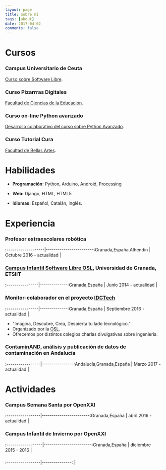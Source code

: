 ```yaml
---
layout: page
title: Sobre mí
tags: [about]
date: 2017-04-02
comments: false
---
```


# Cursos

### Campus Universitario de Ceuta

<a href="https://github.com/Makova/software-libre-ceuta" target="_black">Curso sobre Software Libre</a>.


### Curso Pizarrras Digitales

<a href="https://drive.google.com/drive/search?q=pizarras%20digitales" target="_black">Facultad de Ciencias de la Educación</a>.


### Curso on-line Python avanzado

<a href="https://github.com/oslugr/curso-python-avanzado" target="_black">Desarrollo colaborativo del curso sobre Python Avanzado</a>.


### Curso Tutorial Cura

<a href="https://github.com/Makova/Tutorial-Cura" target="_black">Facultad de Bellas Artes</a>.



# Habilidades

* __Programación:__ Python, Arduino, Android, Processing

* __Web:__ Django, HTML, HTML5

* __Idiomas:__ Español, Catalán, Inglés.


# Experiencia

### Profesor extraescolares robótica
:-------------------|------------------------:Granada,España,Alhendín | Octubre 2016 - actualidad
|


### <a href="http://osl.ugr.es/?s=campus+infantil" target="_black">Campus Infantil Software Libre OSL</a>, Universidad de Granada, ETSIIT

:----------------|--------------:Granada,España | Junio 2014 - actualidad
|



### Monitor-colaborador en el proyecto <a href="https://docs.google.com/presentation/d/1IoCfoB4SJs9Oe-HwloXEnF1ljrjDaYRVquaU6RTZjxQ/edit#slide=id.p" target="_black">IDCTech</a>

:----------------|--------------:Granada,España | Septiembre 2016 - actualidad
|


 * "Imagina, Descubre, Crea, Despierta tu lado tecnológico."
 * Organizado por la <a href="http://osl.ugr.es/" target="_black">OSL</a>.
 * Ofrecemos por distintos colegios charlas divulgativas sobre ingeniería.
   
   
   
### <a href="https://github.com/oslugr/contaminAND" target="_black">ContaminAND</a>, análisis y publicación de datos de contaminación en Andalucía

:-----------------|----------------:Andalucía,Granada,España | Marzo 2017 - actualidad
|



# Actividades 

### Campus Semana Santa por OpenXXI

:-----------------|------------------------:Granada,España | abril 2016 - actualidad
                  | 


### Campus Infantil de Invierno por OpenXXI

:------------------|------------------------:Granada,España | diciembre 2015 - 2016
                   |

### 

:-----------------|---------------:
                  | 

